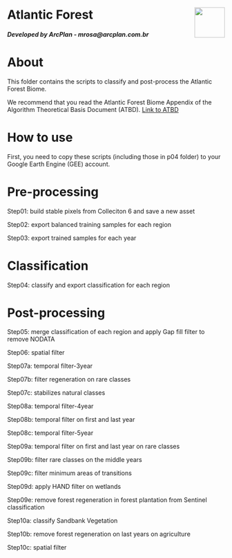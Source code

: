 <div class="fluid-row" id="header">
    <img src='./misc/arcplan-logo.jpeg' height='70' width='auto' align='right'>
    <h1 class="title toc-ignore">Atlantic Forest</h1>
    <h4 class="author"><em>Developed by  ArcPlan - mrosa@arcplan.com.br</em></h4>
</div>

# About
This folder contains the scripts to classify and post-process the Atlantic Forest Biome.

We recommend that you read the Atlantic Forest Biome Appendix of the Algorithm Theoretical Basis Document (ATBD).
[Link to ATBD](https://mapbiomas-br-site.s3.amazonaws.com/Metodologia/MataAtlantica_Appendix_-_ATBD_Col7_v1-1.pdf)

# How to use
First, you need to copy these scripts (including those in p04 folder) to your Google Earth Engine (GEE) account.

# Pre-processing

Step01: build stable pixels from Colleciton 6 and save a new asset

Step02:  export balanced training samples for each region

Step03:  export trained samples for each year

# Classification

Step04: classify and export classification for each region

# Post-processing

Step05: merge classification of each region and apply Gap fill filter to remove NODATA 

Step06: spatial filter

Step07a: temporal filter-3year

Step07b: filter regeneration on rare classes

Step07c: stabilizes natural classes

Step08a: temporal filter-4year

Step08b: temporal filter on first and last year

Step08c: temporal filter-5year

Step09a: temporal filter on first and last year on rare classes

Step09b: filter rare classes on the middle years

Step09c: filter minimum areas of transitions

Step09d: apply HAND filter on wetlands

Step09e: remove forest regeneration in forest plantation from Sentinel classification

Step10a: classify Sandbank Vegetation

Step10b: remove forest regeneration on last years on agriculture

Step10c: spatial filter
